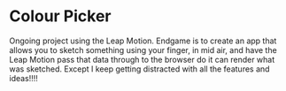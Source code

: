 # Colour Picker

Ongoing project using the Leap Motion.
Endgame is to create an app that allows you to sketch something using your finger, in mid air, and have the Leap Motion pass that data through to the browser do it can render what was sketched. Except I keep getting distracted with all the features and ideas!!!!

